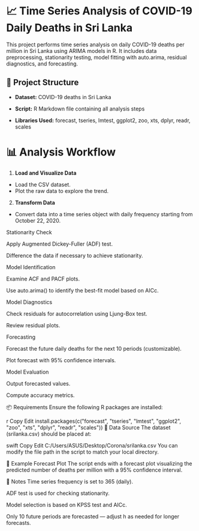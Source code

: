 # 📈 Time Series Analysis of COVID-19 Daily Deaths in Sri Lanka
This project performs time series analysis on daily COVID-19 deaths per million in Sri Lanka using ARIMA models in R. It includes data preprocessing, stationarity testing, model fitting with auto.arima, residual diagnostics, and forecasting.

## 📂 Project Structure
- **Dataset:** COVID-19 deaths in Sri Lanka

- **Script:** R Markdown file containing all analysis steps

- **Libraries Used:** forecast, tseries, lmtest, ggplot2, zoo, xts, dplyr, readr, scales

# 📊 Analysis Workflow
1. **Load and Visualize Data**
- Load the CSV dataset.
- Plot the raw data to explore the trend.

2. **Transform Data**
- Convert data into a time series object with daily frequency starting from October 22, 2020.

Stationarity Check

Apply Augmented Dickey-Fuller (ADF) test.

Difference the data if necessary to achieve stationarity.

Model Identification

Examine ACF and PACF plots.

Use auto.arima() to identify the best-fit model based on AICc.

Model Diagnostics

Check residuals for autocorrelation using Ljung-Box test.

Review residual plots.

Forecasting

Forecast the future daily deaths for the next 10 periods (customizable).

Plot forecast with 95% confidence intervals.

Model Evaluation

Output forecasted values.

Compute accuracy metrics.

📦 Requirements
Ensure the following R packages are installed:

r
Copy
Edit
install.packages(c("forecast", "tseries", "lmtest", "ggplot2", 
                   "zoo", "xts", "dplyr", "readr", "scales"))
📁 Data Source
The dataset (srilanka.csv) should be placed at:

swift
Copy
Edit
C:/Users/ASUS/Desktop/Corona/srilanka.csv
You can modify the file path in the script to match your local directory.

🧪 Example Forecast Plot
The script ends with a forecast plot visualizing the predicted number of deaths per million with a 95% confidence interval.

📌 Notes
Time series frequency is set to 365 (daily).

ADF test is used for checking stationarity.

Model selection is based on KPSS test and AICc.

Only 10 future periods are forecasted — adjust h as needed for longer forecasts.

